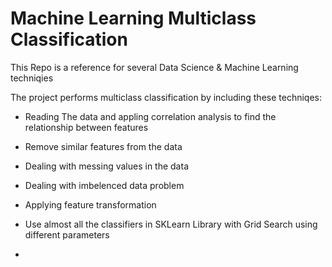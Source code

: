 # Machine Learning Multiclass Classification

This Repo is a reference for several Data Science & Machine Learning techniqies

The project performs multiclass classification by including these techniqes:

  - Reading The data and appling correlation analysis to find the relationship between features

  - Remove similar features from the data

  - Dealing with messing values in the data 

  - Dealing with imbelenced data problem
  
  - Applying feature transformation 
  
  - Use almost all the classifiers in SKLearn Library with Grid Search using different parameters 
  
  - 
